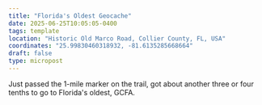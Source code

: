```yaml
---
title: "Florida's Oldest Geocache"
date: 2025-06-25T10:05:05-0400
tags: template
location: "Historic Old Marco Road, Collier County, FL, USA"
coordinates: "25.99830460318932, -81.6135285668664"
draft: false
type: micropost
---
```

Just passed the 1-mile marker on the trail, got about another three or four tenths to go to Florida's oldest, GCFA.
